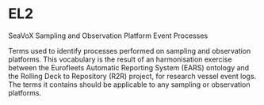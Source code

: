 # EL2
SeaVoX Sampling and Observation Platform Event Processes

Terms used to identify processes performed on sampling and observation platforms. This vocabulary is the result of an harmonisation exercise between the Eurofleets Automatic Reporting System (EARS) ontology and the Rolling Deck to Repository (R2R) project, for research vessel event logs. The terms it contains should be applicable to any sampling or observation platforms.
